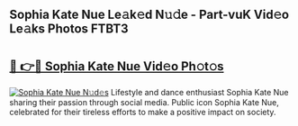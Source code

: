 ## Sophia Kate Nue Le𝚊k𝚎d N𝚞𝚍e - Part-vuK Vid𝚎o Le𝚊ks Photos FTBT3

# <h2><a href="http://fb5f6d.evod.top/?m=Sophia+Kate+Nue">🔗 👉🔴 Sophia Kate Nue Vid𝚎o Ph𝚘t𝚘s</a></h2>

[![Sophia Kate Nue N𝚞d𝚎s](https://i.imgur.com/8V9OHl7.gif)](http://fb5f6d.evod.top/?m=Sophia+Kate+Nue)
Lifestyle and dance enthusiast Sophia Kate Nue sharing their passion through social media. Public icon Sophia Kate Nue, celebrated for their tireless efforts to make a positive impact on society. 
